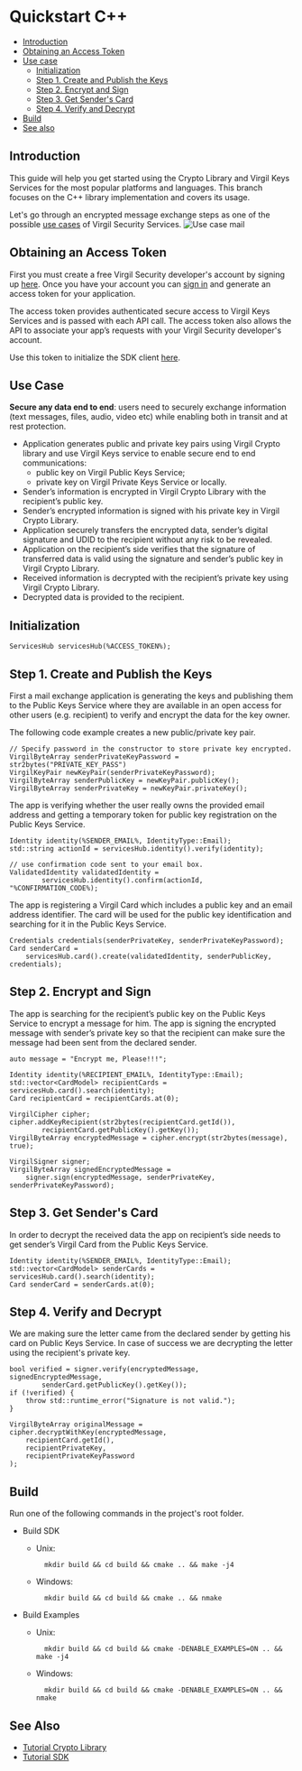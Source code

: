 # Quickstart C++

- [Introduction](#introduction)
- [Obtaining an Access Token](#obtaining-an-access-token)
- [Use case](#use-case)
    - [Initialization](#initialization)
    - [Step 1. Create and Publish the Keys](#step-1-create-and-publish-the-keys)
    - [Step 2. Encrypt and Sign](#step-2-encrypt-and-sign)
    - [Step 3. Get Sender's Card](#step-3-get-senders-card)
    - [Step 4. Verify and Decrypt](#step-4-verify-and-decrypt)
- [Build](#build)
- [See also](#see-also)

## Introduction

This guide will help you get started using the Crypto Library and Virgil Keys Services for the most popular platforms and languages.
This branch focuses on the C++ library implementation and covers its usage.

Let's go through an encrypted message exchange steps as one of the possible [use cases](#use-case) of Virgil Security Services. ![Use case mail](https://raw.githubusercontent.com/VirgilSecurity/virgil/master/images/Email-diagram-short.jpg)


## Obtaining an Access Token

First you must create a free Virgil Security developer's account by signing up [here](https://developer.virgilsecurity.com/account/signup). Once you have your account you can [sign in](https://developer.virgilsecurity.com/account/signin) and generate an access token for your application.

The access token provides authenticated secure access to Virgil Keys Services and is passed with each API call. The access token also allows the API to associate your app’s requests with your Virgil Security developer's account.

Use this token to initialize the SDK client [here](#initialization).

## Use Case
**Secure any data end to end**: users need to securely exchange information (text messages, files, audio, video etc) while enabling both in transit and at rest protection.

- Application generates public and private key pairs using Virgil Crypto library and use Virgil Keys service to enable secure end to end communications:
    - public key on Virgil Public Keys Service;
    - private key on Virgil Private Keys Service or locally.
- Sender’s information is encrypted in Virgil Crypto Library with the recipient’s public key.
- Sender’s encrypted information is signed with his private key in Virgil Crypto Library.
- Application securely transfers the encrypted data, sender’s digital signature and UDID to the recipient without any risk to be revealed.
- Application on the recipient’s side verifies that the signature of transferred data is valid using the signature and sender’s public key in Virgil Crypto Library.
- Received information is decrypted with the recipient’s private key using Virgil Crypto Library.
- Decrypted data is provided to the recipient.

## Initialization

``` {.cpp}
ServicesHub servicesHub(%ACCESS_TOKEN%);
```

## Step 1. Create and Publish the Keys
First a mail exchange application is generating the keys and publishing them to the Public Keys Service where they are available in an open access for other users (e.g. recipient) to verify and encrypt the data for the key owner.

The following code example creates a new public/private key pair.

``` {.cpp}
// Specify password in the constructor to store private key encrypted.
VirgilByteArray senderPrivateKeyPassword = str2bytes("PRIVATE_KEY_PASS")
VirgilKeyPair newKeyPair(senderPrivateKeyPassword);
VirgilByteArray senderPublicKey = newKeyPair.publicKey();
VirgilByteArray senderPrivateKey = newKeyPair.privateKey();
```

The app is verifying whether the user really owns the provided email address and getting a temporary token for public key registration on the Public Keys Service.

``` {.cpp}
Identity identity(%SENDER_EMAIL%, IdentityType::Email);
std::string actionId = servicesHub.identity().verify(identity);

// use confirmation code sent to your email box.
ValidatedIdentity validatedIdentity =
        servicesHub.identity().confirm(actionId, "%CONFIRMATION_CODE%);
```

The app is registering a Virgil Card which includes a public key and an email address identifier. The card will be used for the public key identification and searching for it in the Public Keys Service.

``` {.cpp}
Credentials credentials(senderPrivateKey, senderPrivateKeyPassword);
Card senderCard =
	servicesHub.card().create(validatedIdentity, senderPublicKey, credentials);
```

## Step 2. Encrypt and Sign
The app is searching for the recipient’s public key on the Public Keys Service to encrypt a message for him. The app is signing the encrypted message with sender’s private key so that the recipient can make sure the message had been sent from the declared sender.

``` {.cpp}
auto message = "Encrypt me, Please!!!";

Identity identity(%RECIPIENT_EMAIL%, IdentityType::Email);
std::vector<CardModel> recipientCards = servicesHub.card().search(identity);
Card recipientCard = recipientCards.at(0);

VirgilCipher cipher;
cipher.addKeyRecipient(str2bytes(recipientCard.getId()),
        recipientCard.getPublicKey().getKey());
VirgilByteArray encryptedMessage = cipher.encrypt(str2bytes(message), true);

VirgilSigner signer;
VirgilByteArray signedEncryptedMessage =
	signer.sign(encryptedMessage, senderPrivateKey, senderPrivateKeyPassword);
```

## Step 3. Get Sender's Card
In order to decrypt the received data the app on recipient’s side needs to get sender’s Virgil Card from the Public Keys Service.

``` {.cpp}
Identity identity(%SENDER_EMAIL%, IdentityType::Email);
std::vector<CardModel> senderCards = servicesHub.card().search(identity);
Card senderCard = senderCards.at(0);
```

## Step 4. Verify and Decrypt
We are making sure the letter came from the declared sender by getting his card on Public Keys Service. In case of success we are decrypting the letter using the recipient's private key.

``` {.cpp}
bool verified = signer.verify(encryptedMessage, signedEncryptedMessage,
        senderCard.getPublicKey().getKey());
if (!verified) {
    throw std::runtime_error("Signature is not valid.");
}

VirgilByteArray originalMessage = cipher.decryptWithKey(encryptedMessage,
	recipientCard.getId(),
	recipientPrivateKey,
	recipientPrivateKeyPassword
);
```


## Build

Run one of the following commands in the project's root folder.
  * Build SDK

    * Unix:

            mkdir build && cd build && cmake .. && make -j4

    * Windows:

            mkdir build && cd build && cmake .. && nmake


  * Build Examples

    * Unix:

            mkdir build && cd build && cmake -DENABLE_EXAMPLES=ON .. && make -j4

    * Windows:

            mkdir build && cd build && cmake -DENABLE_EXAMPLES=ON .. && nmake


## See Also

* [Tutorial Crypto Library](virgil_crypto.md)
* [Tutorial SDK](virgil_sdk_cpp.md)

